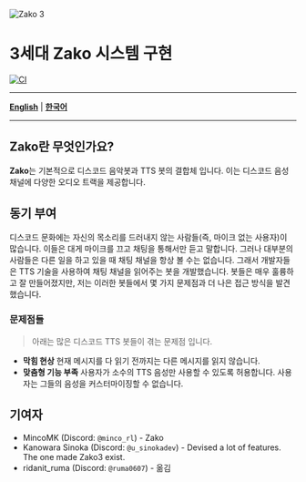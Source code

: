 ![Zako 3](https://capsule-render.vercel.app/api?type=waving&height=300&color=gradient&text=Zako%203)

# 3세대 Zako 시스템 구현
[![CI](https://github.com/zako-ac/zako3/actions/workflows/ci.yml/badge.svg)](https://github.com/zako-ac/zako3/actions/workflows/ci.yml)

---

[**English**](/README.md) | [**한국어**](/docs/kr/README.ko.md)

---

## Zako란 무엇인가요?
**Zako**는 기본적으로 디스코드 음악봇과 TTS 봇의 결합체 입니다. 이는 디스코드 음성 채널에 다양한 오디오 트랙을 제공합니다.

## 동기 부여
디스코드 문화에는 자신의 목소리를 드러내지 않는 사람들(즉, 마이크 없는 사용자)이 많습니다. 이들은 대게 마이크를 끄고 채팅을 통해서만 듣고 말합니다. 그러나 대부분의 사람들은 다른 일을 하고 있을 때 채팅 채널을 항상 볼 수는 없습니다. 그래서 개발자들은 TTS 기술을 사용하여 채팅 채널을 읽어주는 봇을 개발했습니다. 봇들은 매우 훌륭하고 잘 만들어졌지만, 저는 이러한 봇들에서 몇 가지 문제점과 더 나은 접근 방식을 발견했습니다.
### 문제점들
> 아래는 많은 디스코드 TTS 봇들이 겪는 문제점 입니다.
- **막힘 현상** 현재 메시지를 다 읽기 전까지는 다른 메시지를 읽지 않습니다.
- **맞춤형 기능 부족** 사용자가 소수의 TTS 음성만 사용할 수 있도록 허용합니다. 사용자는 그들의 음성을 커스터마이징할 수 없습니다.

## 기여자
- MincoMK (Discord: `@minco_rl`) - Zako
- Kanowara Sinoka (Discord: `@u_sinokadev`) - Devised a lot of features. The one made Zako3 exist.
- ridanit_ruma (Discord: `@ruma0607`) - 옮김

